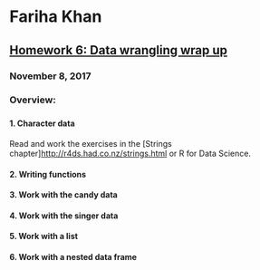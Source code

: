 # Fariha Khan


## [Homework 6: Data wrangling wrap up](http://stat545.com/hw06_data-wrangling-conclusion.html)
### November 8, 2017
### 
### Overview:
### 
#### 1. Character data
Read and work the exercises in the [Strings chapter]http://r4ds.had.co.nz/strings.html or R for Data Science.

#### 2. Writing functions
#### 3. Work with the candy data
#### 4. Work with the singer data
#### 5. Work with a list
#### 6. Work with a nested data frame
